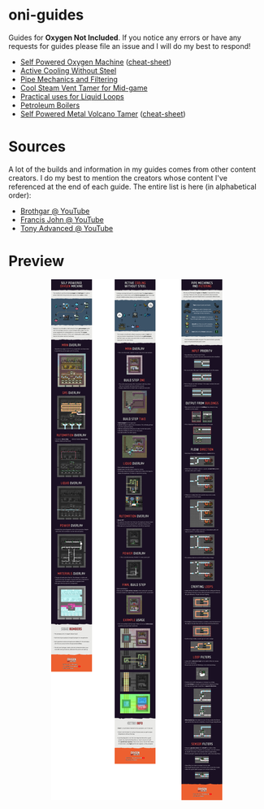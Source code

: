 # oni-guides

Guides for **Oxygen Not Included**. If you notice any errors or have any requests for guides please file an issue and I will do my best to respond!

- [Self Powered Oxygen Machine](./self-powered-oxygen-machine.png) ([cheat-sheet](./cheat-sheets/self-powered-oxygen-machine.png))
- [Active Cooling Without Steel](./active-cooling-without-steel.png)
- [Pipe Mechanics and Filtering](./pipe-mechanics-and-filtering.png)
- [Cool Steam Vent Tamer for Mid-game](./cool-steam-vent-tamer-for-mid-game.png)
- [Practical uses for Liquid Loops](./practical-uses-for-liquid-loops.png)
- [Petroleum Boilers](./petroleum-boilers.png)
- [Self Powered Metal Volcano Tamer](./self-powered-metal-volcano-tamer.png) ([cheat-sheet](./cheat-sheets/self-powered-metal-volcano-tamer-cheat-sheet.png))

# Sources

A lot of the builds and information in my guides comes from other content creators. I do my best to mention the creators whose content I've referenced at the end of each guide. The entire list is here (in alphabetical order):

- [Brothgar @ YouTube](https://www.youtube.com/channel/UC1BZnq-fX0Ea4ka4d8cnc0w)
- [Francis John @ YouTube](https://www.youtube.com/channel/UCk6C1z_ErW4XssWUdDSfV7Q)
- [Tony Advanced @ YouTube](https://www.youtube.com/channel/UC3LfCJ2vQi-vSP6JXLG6l5w)

# Preview

<p align="center">
  <img src="./assets/oni-guides-preview.png">
</p>
